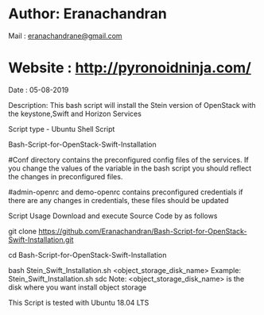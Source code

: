 # Author: Eranachandran

Mail : eranachandrane@gmail.com

# Website : http://pyronoidninja.com/
Date : 05-08-2019


Description: This bash script will install the Stein version of OpenStack with the keystone,Swift and Horizon Services

Script type - Ubuntu Shell Script

Bash-Script-for-OpenStack-Swift-Installation

#Conf directory contains the preconfigured config files of the services. If you change the values of the variable in the bash script you should reflect the changes in preconfigured files.

#admin-openrc and demo-openrc contains preconfigured credentials if there are any changes in credentials, these files should be updated

Script Usage
Download and execute Source Code by as follows

git clone https://github.com/Eranachandran/Bash-Script-for-OpenStack-Swift-Installation.git

cd Bash-Script-for-OpenStack-Swift-Installation

bash Stein_Swift_Installation.sh <object_storage_disk_name>
Example: Stein_Swift_Installation.sh sdc
Note: <object_storage_disk_name> is the disk where you want install object storage

This Script is tested with Ubuntu 18.04 LTS
